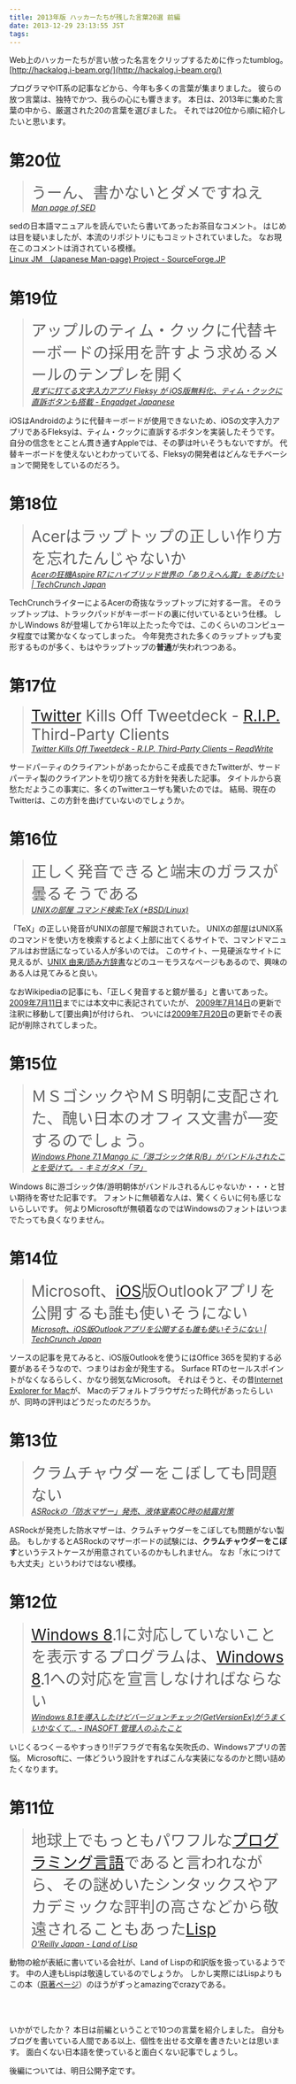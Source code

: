 ```yaml
---
title: 2013年版 ハッカーたちが残した言葉20選 前編
date: 2013-12-29 23:13:55 JST
tags: 
---
```


Web上のハッカーたちが言い放った名言をクリップするために作ったtumblog。<br />[http://hackalog.i-beam.org/](http://hackalog.i-beam.org/)

プログラマやIT系の記事などから、今年も多くの言葉が集まりました。
彼らの放つ言葉は、独特でかつ、我らの心にも響きます。
本日は、2013年に集めた言葉の中から、厳選された20の言葉を選びました。
それでは20位から順に紹介したいと思います。

# 第20位

> <span style="font-size:200%">うーん、書かないとダメですねえ</span><br /><cite>[Man page of SED](http://linuxjm.sourceforge.jp/html/GNU_sed/man1/sed.1.html)</cite>
> 

sedの日本語マニュアルを読んでいたら書いてあったお茶目なコメント。
はじめは目を疑いましたが、本流のリポジトリにもコミットされていました。
なお現在このコメントは消されている模様。<br />[Linux JM　(Japanese Man-page) Project - SourceForge.JP](http://en.sourceforge.jp/projects/linuxjm/scm/git/jm/commits/7749e1effce040a5993c781581668323537f6e30#fd-manual/GNU_sed/release/man1/sed.1)

# 第19位

> <span style="font-size:200%"> アップルのティム・クックに代替キーボードの採用を許すよう求めるメールのテンプレを開く</span><br /><cite>[見ずに打てる文字入力アプリ Fleksy が iOS版無料化、ティム・クックに直訴ボタンも搭載 - Engadget Japanese](http://japanese.engadget.com/2013/02/16/flesky-ios/)</cite>
> 

iOSはAndroidのように代替キーボードが使用できないため、iOSの文字入力アプリであるFleksyは、ティム・クックに直訴するボタンを実装したそうです。
自分の信念をとことん貫き通すAppleでは、その夢は叶いそうもないですが。
代替キーボードを使えないとわかっていてる、Fleksyの開発者はどんなモチベーションで開発をしているのだろう。

# 第18位

> <span style="font-size:200%"> Acerはラップトップの正しい作り方を忘れたんじゃないか</span><br /><cite>[Acerの狂機Aspire R7にハイブリッド世界の「ありえへん賞」をあげたい | TechCrunch Japan](http://jp.techcrunch.com/2013/05/04/20130503acer-goes-to-a-whole-new-level-of-crazy-with-the-aspire-r7/)</cite>
> 

TechCrunchライターによるAcerの奇抜なラップトップに対する一言。
そのラップトップは、トラックパッドがキーボードの裏に付いているという仕様。
しかしWindows 8が登場してから1年以上たった今では、このくらいのコンピュータ程度では驚かなくなってしまった。
今年発売された多くのラップトップも変形するものが多く、もはやラップトップの**普通**が失われつつある。

# 第17位

> <span style="font-size:200%"> <a class="keyword" href="http://d.hatena.ne.jp/keyword/Twitter">Twitter</a> Kills Off Tweetdeck - <a class="keyword" href="http://d.hatena.ne.jp/keyword/R.I.P.">R.I.P.</a> Third-Party Clients</span><br /><cite>[Twitter Kills Off Tweetdeck - R.I.P. Third-Party Clients – ReadWrite](http://readwrite.com/2013/03/04/twitter-kills-off-tweetdeck-may-2013)</cite>
> 

サードパーティのクライアントがあったからこそ成長できたTwitterが、サードパーティ製のクライアントを切り捨てる方針を発表した記事。
タイトルから哀愁ただようこの事実に、多くのTwitterユーザも驚いたのでは。
結局、現在のTwitterは、この方針を曲げていないのでしょうか。

# 第16位

> <span style="font-size:200%"> 正しく発音できると端末のガラスが曇るそうである</span><br /><cite>[UNIXの部屋 コマンド検索:TeX (*BSD/Linux)](http://x68000.q-e-d.net/~68user/unix/pickup?TeX)</cite>
> 

「TeX」の正しい発音がUNIXの部屋で解説されていた。
UNIXの部屋はUNIX系のコマンドを使い方を検索するとよく上部に出てくるサイトで、コマンドマニュアルはお世話になっている人が多いのでは。
このサイト、一見硬派なサイトに見えるが、[UNIX 由来/読み方辞書](http://x68000.q-e-d.net/~68user/unix/unix-term-dic.html)などのユーモラスなページもあるので、興味のある人は見てみると良い。

なおWikipediaの記事にも、「正しく発音すると鏡が曇る」と書いてあった。
[2009年7月11日](http://ja.wikipedia.org/w/index.php?title=TeX&oldid=26852767)までには本文中に表記されていたが、
[2009年7月14日](http://ja.wikipedia.org/w/index.php?title=TeX&oldid=26907548)の更新で注釈に移動して[要出典]が付けられ、
ついには[2009年7月20日](http://ja.wikipedia.org/w/index.php?title=TeX&oldid=26998912)の更新でその表記が削除されてしまった。

# 第15位

> <span style="font-size:200%"> ＭＳゴシックやＭＳ明朝に支配された、醜い日本のオフィス文書が一変するのでしょう。</span><br /><cite>[Windows Phone 7.1 Mango に「游ゴシック体 R/B」がバンドルされたことを受けて。 - キミガタメ「ヲ」](http://d.hatena.ne.jp/tanahata/20110525/1306339005)</cite>
> 

Windows 8に游ゴシック体/游明朝体がバンドルされるんじゃないか・・・と甘い期待を寄せた記事です。
フォントに無頓着な人は、驚くくらいに何も感じないらしいです。
何よりMicrosoftが無頓着なのではWindowsのフォントはいつまでたっても良くなりません。

# 第14位

> <span style="font-size:200%"> Microsoft、<a class="keyword" href="http://d.hatena.ne.jp/keyword/iOS">iOS</a>版Outlookアプリを公開するも誰も使いそうにない</span><br /><cite>[Microsoft、iOS版Outlookアプリを公開するも誰も使いそうにない | TechCrunch Japan](http://jp.techcrunch.com/2013/07/17/20130716microsoft-releases-a-hobbled-outlook-ios-app-that-pretty-much-no-one-will-use/)</cite>
> 

ソースの記事を見てみると、iOS版Outlookを使うにはOffice 365を契約する必要があるそうなので、つまりはお金が発生する。
Surface RTのセールスポイントがなくなるらしく、かなり弱気なMicrosoft。
それはそうと、その昔[Internet Explorer for Mac](http://ja.wikipedia.org/wiki/Internet_Explorer_for_Mac)が、
Macのデフォルトブラウザだった時代があったらしいが、同時の評判はどうだったのだろうか。

# 第13位

> <span style="font-size:200%"> クラムチャウダーをこぼしても問題ない</span><br /><cite>[ASRockの「防水マザー」発売、液体窒素OC時の結露対策](http://akiba-pc.watch.impress.co.jp/docs/news/news/20130628_605572.html)</cite>
> 

ASRockが発売した防水マザーは、クラムチャウダーをこぼしても問題がない製品。
もしかするとASRockのマザーボードの試験には、**クラムチャウダーをこぼす**というテストケースが用意されているのかもしれません。
なお「水につけても大丈夫」というわけではない模様。

# 第12位

> <span style="font-size:200%"> <a class="keyword" href="http://d.hatena.ne.jp/keyword/Windows%208">Windows 8</a>.1に対応していないことを表示するプログラムは、<a class="keyword" href="http://d.hatena.ne.jp/keyword/Windows%208">Windows 8</a>.1への対応を宣言しなければならない</span><br /><cite>[Windows 8.1を導入したけどバージョンチェック(GetVersionEx)がうまくいかなくて… - INASOFT 管理人のふたこと](http://www.inasoft.org/talk/h201310a.html)</cite>
> 

いじくるつくーるやすっきり!!デフラグで有名な矢吹氏の、Windowsアプリの苦悩。
Microsoftに、一体どういう設計をすればこんな実装になるのかと問い詰めたくなります。

# 第11位

> <span style="font-size:200%"> 地球上でもっともパワフルな<a class="keyword" href="http://d.hatena.ne.jp/keyword/%A5%D7%A5%ED%A5%B0%A5%E9%A5%DF%A5%F3%A5%B0%B8%C0%B8%EC">プログラミング言語</a>であると言われながら、その謎めいたシンタックスやアカデミックな評判の高さなどから敬遠されることもあった<a class="keyword" href="http://d.hatena.ne.jp/keyword/Lisp">Lisp</a></span><br /><cite>[O'Reilly Japan - Land of Lisp](http://www.oreilly.co.jp/books/9784873115870/)</cite>
> 

動物の絵が表紙に書いている会社が、Land of Lispの和訳版を扱っているようです。
中の人達もLispは敬遠しているのでしょうか。
しかし実際にはLispよりもこの本（[原著ページ](http://landoflisp.com/)）のほうがずっとamazingでcrazyである。

<br /><br />

いかがでしたか？
本日は前編ということで10つの言葉を紹介しました。
自分もブログを書いている人間である以上、個性を出せる文章を書きたいとは思います。
面白くない日本語を使っていると面白くない記事でしょうし。

後編については、明日公開予定です。

